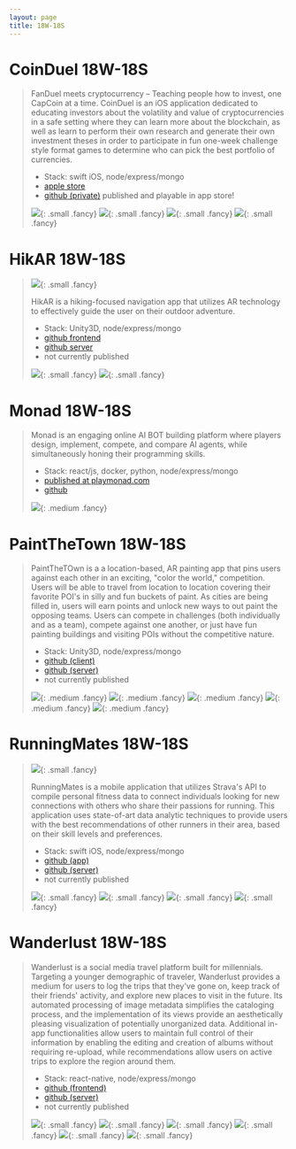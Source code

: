 ```yaml
---
layout: page
title: 18W-18S
---
```



# CoinDuel 18W-18S #

> FanDuel meets cryptocurrency – Teaching people how to invest, one CapCoin at a time. CoinDuel is an iOS application dedicated to educating investors about the volatility and value of cryptocurrencies in a safe setting where they can learn more about the blockchain, as well as learn to perform their own research and generate their own investment theses in order to participate in fun one-week challenge style format games to determine who can pick the best portfolio of currencies.
>
> * Stack: swift iOS, node/express/mongo
> * [apple store](https://itunes.apple.com/us/app/coinduel/id1351969245?mt=8)
> * [github (private)](https://github.com/dartmouth-cs98/18w-CoinDuel-frontend)
> published and playable in app store!
>
> ![](img/coinduel-howtoplay.gif){: .small .fancy}
> ![](img/coinduel-1.gif){: .small .fancy}
> ![](img/coinduel-game.gif){: .small .fancy}
> ![](img/coinduel-ingame.gif){: .small .fancy}


# HikAR 18W-18S #

> ![](img/hikar-team.png){: .small .fancy}
>
> HikAR is a hiking-focused navigation app that utilizes AR technology to effectively guide the user on their outdoor adventure.
>
> * Stack: Unity3D, node/express/mongo
> * [github frontend](https://github.com/dartmouth-cs98/18w-hikar-frontend)
> * [github server](https://github.com/dartmouth-cs98/18w-hikar-backend)
> * not currently published
>
> ![](img/hikar-3.gif){: .small .fancy}
> ![](img/hikar-5.gif){: .small .fancy}
> <blockquote class="imgur-embed-pub small" lang="en" data-id="XOHdBMq"><a href="//imgur.com/XOHdBMq"></a></blockquote><script async src="//s.imgur.com/min/embed.js" charset="utf-8"></script>


# Monad 18W-18S #

> Monad is an engaging online AI BOT building platform where players design, implement, compete, and compare AI agents, while simultaneously honing their programming skills.
>
> * Stack: react/js, docker, python, node/express/mongo
> * [published at playmonad.com](http://playmonad.com/)
> * [github](https://github.com/dartmouth-cs98/18w-si32)
>
> ![](img/monad.gif){: .medium .fancy}


# PaintTheTown 18W-18S #

>  PaintTheTOwn is a a location-based, AR painting app that pins users against each other in an exciting, "color the world," competition. Users will be able to travel from location to location covering their favorite POI's in silly and fun buckets of paint. As cities are being filled in, users will earn points and unlock new ways to out paint the opposing teams. Users can compete in challenges (both individually and as a team), compete against one another, or just have fun painting buildings and visiting POIs without the competitive nature.
>
> * Stack: Unity3D, node/express/mongo
> * [github (client)](https://github.com/dartmouth-cs98/18w-paintthetown)
> * [github (server)](https://github.com/dartmouth-cs98/18w-paintthetown-backend)
> * not currently published
>
> ![](img/paint-the-town-1.gif){: .medium .fancy}
> ![](img/paint-the-town-2.gif){: .medium .fancy}
> ![](img/paint-the-town-3.gif){: .medium .fancy}
> ![](img/paint-the-town-4.gif){: .medium .fancy}
> ![](img/paint-the-town-5.gif){: .medium .fancy}


# RunningMates 18W-18S #
> ![](img/runningmates-team.png){: .small .fancy}
>
> RunningMates is a mobile application that utilizes Strava's API to compile personal fitness data to connect individuals looking for new connections with others who share their passions for running. This application uses state-of-art data analytic techniques to provide users with the best recommendations of other runners in their area, based on their skill levels and preferences.
>
> * Stack: swift iOS, node/express/mongo
> * [github (app)](https://github.com/dartmouth-cs98/18w-runningmates)
> * [github (server)](https://github.com/dartmouth-cs98/18w-runningmates-backend)
> * not currently published
>
> ![](img/runningmates-1.gif){: .small .fancy}
> ![](img/runningmates-2.gif){: .small .fancy}
> ![](img/runningmates-3.gif){: .small .fancy}
> ![](img/runningmates-4.gif){: .small .fancy}



# Wanderlust 18W-18S #

> Wanderlust is a social media travel platform built for millennials. Targeting a younger demographic of traveler, Wanderlust provides a medium for users to log the trips that they've gone on, keep track of their friends' activity, and explore new places to visit in the future. Its automated processing of image metadata simplifies the cataloging process, and the implementation of its views provide an aesthetically pleasing visualization of potentially unorganized data. Additional in-app functionalities allow users to maintain full control of their information by enabling the editing and creation of albums without requiring re-upload, while recommendations allow users on active trips to explore the region around them.
>
> * Stack: react-native, node/express/mongo
> * [github (frontend)](https://github.com/dartmouth-cs98/18w-wanderlust)
> * [github (server)](https://github.com/dartmouth-cs98/18w-wanderlust-backend)
> * not currently published
>
> ![](img/wanderlust-1s.gif){: .small .fancy}
> ![](img/wanderlust-2s.gif){: .small .fancy}
> ![](img/wanderlust-3s.gif){: .small .fancy}
> ![](img/wanderlust-4s.gif){: .small .fancy}
> ![](img/wanderlust-5s.gif){: .small .fancy}
> ![](img/wanderlust-6s.gif){: .small .fancy}
